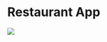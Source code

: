 # Restaurant App

<a href = "https://github.com/ozgun-kara/Restaurant" target = "_blank"> <img src = "https://giant.gfycat.com/CrazyDaringBedlingtonterrier.webm" /> </a>


